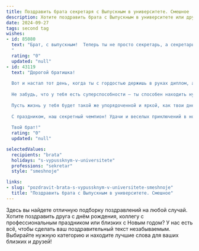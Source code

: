 ```yaml
---
title: Поздравить брата секретаря с Выпускным в университете. Смешное
description: Хотите поздравить брата с Выпускным в университете или другим праздником? Наш ИИ создаст незабываемое поздравление, а вы обязательно выделитесь среди других.  
date: 2024-09-27
tags: second tag
wishes:
- id: 85080
  text: "Брат, с выпускным!  Теперь ты не просто секретарь, а секретарь с дипломом!  Представляю, как теперь боссы будут трепетать перед твоей грамотностью и умением составлять протоколы, способные усыпить мамонта.  Шучу, конечно (ну, почти).  Поздравляю с этим серьезным, но очень смешным достижением!  Пусть твоя карьера будет такой же головокружительной, как твой последний отчет о корпоративе!
  "
  rating: "0"
  updated: "null"
- id: 43119
  text: "Дорогой братишка!
  
  Вот и настал тот день, когда ты с гордостью держишь в руках диплом, а диплом держит в руках тебя! Поздравляю с выпуском! Как секретарь, ты теперь официально обладаешь невероятными навыками: умением ловить разговоры на лету, танцевать с документами и не теряться в потоке дел!
  
  Не забудь, что у тебя есть суперспособности — ты способен находить нужные бумаги даже в самой хаотичной комнате! Теперь ты не только мастак по подготовке кофе, но и профессионал по организации.
  
  Пусть жизнь у тебя будет такой же упорядоченной и яркой, как твои дневники заданий! И пусть каждое утро начинается с вдохновляющего звонка начальника — который, конечно же, всегда будет рад тебя услышать!
  
  С праздником, наш секретный чемпион! Удачи и веселых приключений в новой жизни!
  
  Твой брат!"
  rating: "0"
  updated: "null"

selectedValues:
  recipients: "brata"
  holidays: "s-vypussknym-v-universitete"
  professions: "sekretar"
  style: "smeshnoje"

links:
- slug: "pozdravit-brata-s-vypussknym-v-universitete-smeshnoje"
  title: "Поздравить брата с Выпускным в университете. Смешное"
---
```


Здесь вы найдете отличную подборку поздравлений на любой случай.
Хотите поздравить друга с днём рождения, коллегу с профессиональным праздником или близких с Новым годом? У нас есть всё, чтобы сделать ваш поздравительный текст незабываемым. Выбирайте нужную категорию и находите лучшие слова для ваших близких и друзей!
